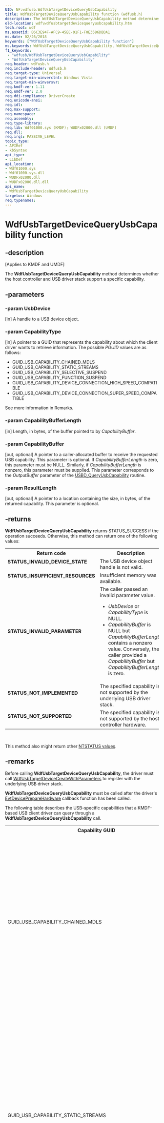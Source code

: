 ```yaml
---
UID: NF:wdfusb.WdfUsbTargetDeviceQueryUsbCapability
title: WdfUsbTargetDeviceQueryUsbCapability function (wdfusb.h)
description: The WdfUsbTargetDeviceQueryUsbCapability method determines whether the host controller and USB driver stack support a specific capability.
old-location: wdf\wdfusbtargetdevicequeryusbcapability.htm
tech.root: wdf
ms.assetid: B6C3E94F-AFC9-45EC-91F1-F0E3586DBDA1
ms.date: 02/26/2018
keywords: ["WdfUsbTargetDeviceQueryUsbCapability function"]
ms.keywords: WdfUsbTargetDeviceQueryUsbCapability, WdfUsbTargetDeviceQueryUsbCapability method, kmdf.wdfusbtargetdevicequeryusbcapability, wdf.wdfusbtargetdevicequeryusbcapability, wdfusb/WdfUsbTargetDeviceQueryUsbCapability
f1_keywords:
 - "wdfusb/WdfUsbTargetDeviceQueryUsbCapability"
 - "WdfUsbTargetDeviceQueryUsbCapability"
req.header: wdfusb.h
req.include-header: Wdfusb.h
req.target-type: Universal
req.target-min-winverclnt: Windows Vista
req.target-min-winversvr: 
req.kmdf-ver: 1.11
req.umdf-ver: 2.0
req.ddi-compliance: DriverCreate
req.unicode-ansi: 
req.idl: 
req.max-support: 
req.namespace: 
req.assembly: 
req.type-library: 
req.lib: Wdf01000.sys (KMDF); WUDFx02000.dll (UMDF)
req.dll: 
req.irql: PASSIVE_LEVEL
topic_type:
- APIRef
- kbSyntax
api_type:
- LibDef
api_location:
- Wdf01000.sys
- Wdf01000.sys.dll
- WUDFx02000.dll
- WUDFx02000.dll.dll
api_name:
- WdfUsbTargetDeviceQueryUsbCapability
targetos: Windows
req.typenames: 
---
```


# WdfUsbTargetDeviceQueryUsbCapability function


## -description


<p class="CCE_Message">[Applies to KMDF and UMDF]</p>


   The <b>WdfUsbTargetDeviceQueryUsbCapability</b> method determines whether the host controller and USB driver stack support a specific capability.


## -parameters




### -param UsbDevice 
[in]
A handle to a USB device object.


### -param CapabilityType 
[in]
A pointer to a GUID that represents the capability about which the client driver wants to retrieve information. The possible  <i>PGUID</i>  values are  as follows:

<ul>
<li>GUID_USB_CAPABILITY_CHAINED_MDLS</li>
<li>GUID_USB_CAPABILITY_STATIC_STREAMS</li>
<li>GUID_USB_CAPABILITY_SELECTIVE_SUSPEND</li>
<li>GUID_USB_CAPABILITY_FUNCTION_SUSPEND

</li>
<li>GUID_USB_CAPABILITY_DEVICE_CONNECTION_HIGH_SPEED_COMPATIBLE</li>
<li>GUID_USB_CAPABILITY_DEVICE_CONNECTION_SUPER_SPEED_COMPATIBLE</li>
</ul>
See more information in Remarks.


### -param CapabilityBufferLength 
[in]
Length, in bytes, of the buffer pointed to by <i>CapabilityBuffer</i>.


### -param CapabilityBuffer 
[out, optional]
A pointer to a caller-allocated buffer to receive the requested USB capability. This parameter is optional. If 
                       <i>CapabilityBufferLength</i> is zero, this parameter must be NULL. Similarly, if <i>CapabilityBufferLength</i> is nonzero, this parameter must be supplied. This parameter corresponds to the <i>OutputBuffer</i> parameter of the <a href="https://docs.microsoft.com/previous-versions/windows/hardware/drivers/hh406230(v=vs.85)">USBD_QueryUsbCapability</a> routine.


### -param ResultLength 
[out, optional]
A pointer to a location containing the size, in bytes, of the returned capability. This parameter is optional.


## -returns



<b>WdfUsbTargetDeviceQueryUsbCapability</b> returns STATUS_SUCCESS if the operation succeeds. Otherwise, this method can return one of the following values:

<table>
<tr>
<th>Return code</th>
<th>Description</th>
</tr>
<tr>
<td width="40%">
<dl>
<dt><b>STATUS_INVALID_DEVICE_STATE</b></dt>
</dl>
</td>
<td width="60%">
The USB device object handle is not valid.

</td>
</tr>
<tr>
<td width="40%">
<dl>
<dt><b>STATUS_INSUFFICIENT_RESOURCES</b></dt>
</dl>
</td>
<td width="60%">
Insufficient memory was available.

</td>
</tr>
<tr>
<td width="40%">
<dl>
<dt><b>STATUS_INVALID_PARAMETER</b></dt>
</dl>
</td>
<td width="60%">
The caller passed an invalid parameter value.

<ul>
<li><i>UsbDevice</i> or  <i>CapabilityType</i> is NULL.</li>
<li><i>CapabilityBuffer</i> is NULL but <i>CapabilityBufferLength</i> contains a nonzero value. Conversely, the caller provided a <i>CapabilityBuffer</i> but <i>CapabilityBufferLength</i> is zero.</li>
</ul>
</td>
</tr>
<tr>
<td width="40%">
<dl>
<dt><b>STATUS_NOT_IMPLEMENTED</b></dt>
</dl>
</td>
<td width="60%">
The specified capability is not supported by the underlying USB driver stack.

</td>
</tr>
<tr>
<td width="40%">
<dl>
<dt><b>STATUS_NOT_SUPPORTED</b></dt>
</dl>
</td>
<td width="60%">
The specified capability is not supported by the host controller hardware.

</td>
</tr>
</table>
 

This method also might return other <a href="https://docs.microsoft.com/windows-hardware/drivers/kernel/ntstatus-values">NTSTATUS values</a>.




## -remarks



Before calling <b>WdfUsbTargetDeviceQueryUsbCapability</b>, the driver must call  <a href="https://docs.microsoft.com/windows-hardware/drivers/ddi/wdfusb/nf-wdfusb-wdfusbtargetdevicecreatewithparameters">WdfUsbTargetDeviceCreateWithParameters</a> to register with the underlying USB driver stack.

<b>WdfUsbTargetDeviceQueryUsbCapability</b> must be called after the driver's <a href="https://docs.microsoft.com/windows-hardware/drivers/ddi/wdfdevice/nc-wdfdevice-evt_wdf_device_prepare_hardware">EvtDevicePrepareHardware</a> callback function has been called. 

The following table describes the USB-specific capabilities that a KMDF-based USB client driver can query through a <b>WdfUsbTargetDeviceQueryUsbCapability</b> call. 

<table>
<tr>
<th>Capability GUID</th>
<th>Description</th>
</tr>
<tr>
<td>GUID_USB_CAPABILITY_CHAINED_MDLS</td>
<td>
The new USB driver stack in Windows 8 is capable of accepting a chained MDL (see <a href="https://docs.microsoft.com/windows-hardware/drivers/ddi/wdm/ns-wdm-_mdl">MDL</a>) from the a KMDF-based USB client driver.

 For more information about the chained MDLs capability in the USB driver stack, see <a href="https://docs.microsoft.com/windows-hardware/drivers/ddi/index">How to Send Chained MDLs</a>.  

This GUID applies to KMDF drivers only.

</td>
</tr>
<tr>
<td>GUID_USB_CAPABILITY_STATIC_STREAMS</td>
<td>
 Whereas USB 2.0 and earlier supports sending only a single data stream through a bulk endpoint, USB 3.0 permits sending and receiving multiple data streams through a bulk endpoint. 


For more information about opening streams, see <a href="https://docs.microsoft.com/windows-hardware/drivers/ddi/index">How to Open and Close Static Streams in a USB Bulk Endpoint</a>.

This GUID applies to KMDF drivers only.

</td>
</tr>
<tr>
<td>GUID_USB_CAPABILITY_FUNCTION_SUSPEND</td>
<td>
The Universal Serial Bus (USB) 3.0 specification defines a new feature called function suspend. The feature enables an individual function of a composite device to enter a low-power state, independently of other functions. 

For more information about function suspend, see <a href="https://docs.microsoft.com/windows-hardware/drivers/ddi/index">How to Implement Function Suspend in a Composite Driver</a>.

This GUID applies to KMDF drivers only.

</td>
</tr>
<tr>
<td>GUID_USB_CAPABILITY_SELECTIVE_SUSPEND</td>
<td>
For information about selective suspend, see <a href="https://docs.microsoft.com/windows-hardware/drivers/ddi/index">USB Selective Suspend</a>.

This GUID applies to KMDF drivers only.

</td>
</tr>
<tr>
<td>GUID_USB_CAPABILITY_DEVICE_CONNECTION_HIGH_SPEED_COMPATIBLE</td>
<td>
Determines whether the bus is operating at high-speed or higher. 

This GUID applies to KMDF and UMDF drivers.

</td>
</tr>
<tr>
<td>GUID_USB_CAPABILITY_DEVICE_CONNECTION_SUPER_SPEED_COMPATIBLE</td>
<td>
Determines whether the bus is operating at SuperSpeed or higher.

This GUID applies to KMDF and UMDF drivers.

</td>
</tr>
</table>
 




## -see-also




<a href="https://docs.microsoft.com/previous-versions/windows/hardware/drivers/hh406230(v=vs.85)">USBD_QueryUsbCapability</a>



<a href="https://docs.microsoft.com/windows-hardware/drivers/ddi/wdfusb/nf-wdfusb-wdfusbtargetdeviceretrieveinformation">WdfUsbTargetDeviceRetrieveInformation</a>
 

 

